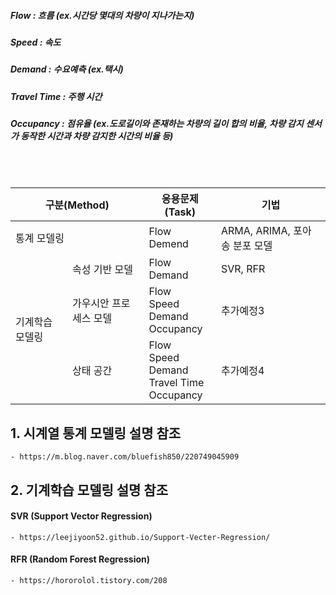 ##### Flow : 흐름 (ex.시간당 몇대의 차량이 지나가는지)
##### Speed : 속도
##### Demand : 수요예측 (ex.택시)
##### Travel Time : 주행 시간
##### Occupancy : 점유율 (ex.도로길이와 존재하는 차량의 길이 합의 비율, 차량 감지 센서가 동작한 시간과 차량 감지한 시간의 비율 등)
<br>
<br>
<table>
    <thead>
        <tr>
            <th colspan=2>구분(Method)</th>
            <th>응용문제(Task)</th>
            <th>기법</th>
        </tr>
    </thead>
    <tbody>
        <tr>
            <td colspan=2>통계 모델링</td>
            <td>Flow<br>Demend</td>
            <td>ARMA, ARIMA, 포아송 분포 모델</td>
        </tr>
        <tr>
            <td rowspan=3>기계학습 모델링</td>
            <td>속성 기반 모델</td>
            <td>Flow<br>Demand</td>
            <td>SVR, RFR</td>
        </tr>
        <tr>
            <td>가우시안 프로세스 모델</td>
            <td>Flow<br>Speed<br>Demand<br>Occupancy</td>
            <td>추가예정3</td>
        </tr>
        <tr>
            <td>상태 공간</td>
            <td>Flow<br>Speed<br>Demand<br>Travel Time<br>Occupancy</td>
            <td>추가예정4</td>
        </tr>
    </tbody>
</table>

## 1. 시계열 통계 모델링 설명 참조
    - https://m.blog.naver.com/bluefish850/220749045909
    
## 2. 기계학습 모델링 설명 참조
#### SVR (Support Vector Regression)
    - https://leejiyoon52.github.io/Support-Vecter-Regression/

#### RFR (Random Forest Regression)
    - https://hororolol.tistory.com/208
    
